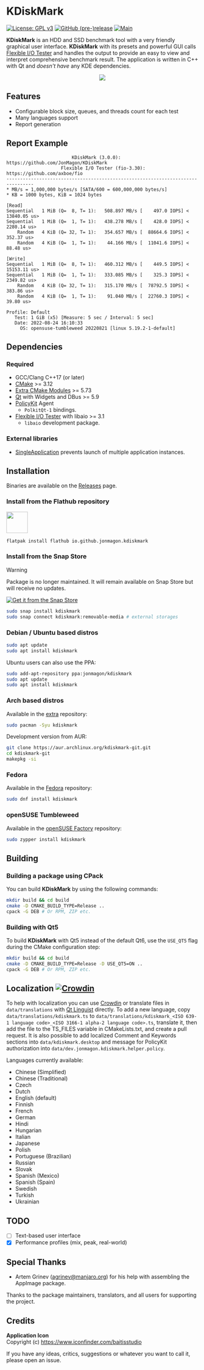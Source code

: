 # KDiskMark
[![License: GPL v3](https://img.shields.io/badge/License-GPLv3-orange.svg)](https://www.gnu.org/licenses/gpl-3.0)
[![GitHub (pre-)release](https://img.shields.io/github/release/JonMagon/KDiskMark/all.svg)](https://github.com/JonMagon/KDiskMark/releases)
[![Main](https://github.com/JonMagon/KDiskMark/actions/workflows/main.yml/badge.svg)](https://github.com/JonMagon/KDiskMark/actions/workflows/main.yml)

**KDiskMark** is an HDD and SSD benchmark tool with a very friendly graphical user interface. **KDiskMark** with its presets and powerful GUI calls [Flexible I/O Tester](https://github.com/axboe/fio) and handles the output to provide an easy to view and interpret comprehensive benchmark result. The application is written in C++ with Qt and *doesn't have* any KDE dependencies.

<p align="center">
   <img src="https://raw.githubusercontent.com/JonMagon/KDiskMark/master/assets/images/kdiskmark.png"/>
</p>

## Features
* Configurable block size, queues, and threads count for each test
* Many languages support
* Report generation

## Report Example
```
                        KDiskMark (3.0.0): https://github.com/JonMagon/KDiskMark
                    Flexible I/O Tester (fio-3.30): https://github.com/axboe/fio
--------------------------------------------------------------------------------
* MB/s = 1,000,000 bytes/s [SATA/600 = 600,000,000 bytes/s]
* KB = 1000 bytes, KiB = 1024 bytes

[Read]
Sequential   1 MiB (Q=  8, T= 1):   508.897 MB/s [    497.0 IOPS] < 13840.05 us>
Sequential   1 MiB (Q=  1, T= 1):   438.278 MB/s [    428.0 IOPS] <  2280.14 us>
    Random   4 KiB (Q= 32, T= 1):   354.657 MB/s [  88664.6 IOPS] <   352.37 us>
    Random   4 KiB (Q=  1, T= 1):    44.166 MB/s [  11041.6 IOPS] <    88.48 us>

[Write]
Sequential   1 MiB (Q=  8, T= 1):   460.312 MB/s [    449.5 IOPS] < 15153.11 us>
Sequential   1 MiB (Q=  1, T= 1):   333.085 MB/s [    325.3 IOPS] <  2349.82 us>
    Random   4 KiB (Q= 32, T= 1):   315.170 MB/s [  78792.5 IOPS] <   383.86 us>
    Random   4 KiB (Q=  1, T= 1):    91.040 MB/s [  22760.3 IOPS] <    39.80 us>

Profile: Default
   Test: 1 GiB (x5) [Measure: 5 sec / Interval: 5 sec]
   Date: 2022-08-24 16:10:33
     OS: opensuse-tumbleweed 20220821 [linux 5.19.2-1-default]
```

## Dependencies
### Required
* GCC/Clang C++17 (or later)
* [CMake](https://cmake.org/) >= 3.12
* [Extra CMake Modules](https://github.com/KDE/extra-cmake-modules) >= 5.73
* [Qt](https://www.qt.io/) with Widgets and DBus >= 5.9
* [PolicyKit](https://gitlab.freedesktop.org/polkit/polkit) Agent
    * `PolkitQt-1` bindings.
* [Flexible I/O Tester](https://github.com/axboe/fio) with libaio >= 3.1
    * `libaio` development package.

### External libraries
* [SingleApplication](https://github.com/itay-grudev/SingleApplication) prevents launch of multiple application instances.

## Installation
Binaries are available on the [Releases](https://github.com/JonMagon/KDiskMark/releases/latest) page.

### Install from the Flathub repository
[<img src="https://flathub.org/assets/badges/flathub-badge-i-en.png" height="56">](https://flathub.org/apps/details/io.github.jonmagon.kdiskmark)
```bash
flatpak install flathub io.github.jonmagon.kdiskmark
````

### Install from the Snap Store

> [!WARNING]  
> Package is no longer maintained. It will remain available on Snap Store but will receive no updates.

[![Get it from the Snap Store](https://snapcraft.io/static/images/badges/en/snap-store-white.svg)](https://snapcraft.io/kdiskmark)
```bash
sudo snap install kdiskmark
sudo snap connect kdiskmark:removable-media # external storages
````

### Debian / Ubuntu based distros

```bash
sudo apt update
sudo apt install kdiskmark
```

Ubuntu users can also use the PPA:
```bash
sudo add-apt-repository ppa:jonmagon/kdiskmark
sudo apt update
sudo apt install kdiskmark
```

### Arch based distros

Available in the [extra](https://www.archlinux.org/packages/extra/x86_64/kdiskmark/) repository:
```bash
sudo pacman -Syu kdiskmark
```

Development version from AUR:
```bash
git clone https://aur.archlinux.org/kdiskmark-git.git
cd kdiskmark-git
makepkg -si
```

### Fedora

Available in the [Fedora](https://src.fedoraproject.org/rpms/kdiskmark/) repository:
```bash
sudo dnf install kdiskmark
```

### openSUSE Tumbleweed

Available in the [openSUSE Factory](https://build.opensuse.org/package/show/openSUSE%3AFactory/kdiskmark) repository:
```bash
sudo zypper install kdiskmark
```

## Building
### Building a package using CPack
You can build **KDiskMark** by using the following commands:

```bash
mkdir build && cd build
cmake -D CMAKE_BUILD_TYPE=Release ..
cpack -G DEB # Or RPM, ZIP etc.
```

### Building with Qt5
To build **KDiskMark** with Qt5 instead of the default Qt6, use the `USE_QT5` flag during the CMake configuration step:

```bash
mkdir build && cd build
cmake -D CMAKE_BUILD_TYPE=Release -D USE_QT5=ON ..
cpack -G DEB # Or RPM, ZIP etc.
```

## Localization [![Crowdin](https://badges.crowdin.net/kdiskmark/localized.svg)](https://crowdin.com/project/kdiskmark)
To help with localization you can use [Crowdin](https://crowdin.com/project/kdiskmark) or translate files in `data/translations` with [Qt Linguist](https://doc.qt.io/Qt-5/linguist-translators.html) directly. To add a new language, copy `data/translations/kdiskmark.ts` to `data/translations/kdiskmark_<ISO 639-1 language code>_<ISO 3166-1 alpha-2 language code>.ts`, translate it, then add the file to the TS_FILES variable in CMakeLists.txt, and create a pull request. It is also possible to add localized Comment and Keywords sections into `data/kdiskmark.desktop` and message for PolicyKit authorization into `data/dev.jonmagon.kdiskmark.helper.policy`.

Languages currently available:
* Chinese (Simplified)
* Chinese (Traditional)
* Czech
* Dutch
* English (default)
* Finnish
* French
* German
* Hindi
* Hungarian
* Italian
* Japanese
* Polish
* Portuguese (Brazilian)
* Russian
* Slovak
* Spanish (Mexico)
* Spanish (Spain)
* Swedish
* Turkish
* Ukrainian

## TODO
- [ ] Text-based user interface
- [x] Performance profiles (mix, peak, real-world)

## Special Thanks
* Artem Grinev (<agrinev@manjaro.org>) for his help with assembling the AppImage package.

Thanks to the package maintainers, translators, and all users for supporting the project.

## Credits
**Application Icon**  
Copyright (c) https://www.iconfinder.com/baitisstudio

If you have any ideas, critics, suggestions or whatever you want to call it, please open an issue.
